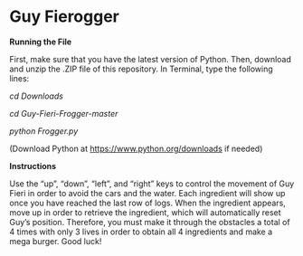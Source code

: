 # Guy Fierogger

**Running the File**

First, make sure that you have the latest version of Python. Then, download and unzip the .ZIP file of this repository.
In Terminal, type the following lines:

*cd Downloads*

*cd Guy-Fieri-Frogger-master*

*python Frogger.py*

(Download Python at https://www.python.org/downloads if needed)

**Instructions**

Use the “up”, “down”, “left”, and “right” keys to control the movement of Guy Fieri in order to avoid the cars and the water. 
Each ingredient will show up once you have reached the last row of logs. When the ingredient appears, move up in order to retrieve the ingredient, which will automatically reset Guy’s position. 
Therefore, you must make it through the obstacles a total of 4 times with only 3 lives in order to obtain all 4 ingredients and make a mega burger. Good luck! 
